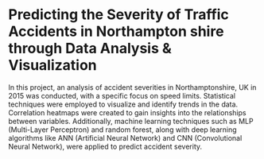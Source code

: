 # Predicting the Severity of Traffic Accidents in Northampton shire through Data Analysis & Visualization

In this project, an analysis of accident severities in Northamptonshire, UK in 2015 was conducted, with a specific focus on speed limits. Statistical techniques were employed to visualize and identify trends in the data. Correlation heatmaps were created to gain insights into the relationships between variables. Additionally, machine learning techniques such as MLP (Multi-Layer Perceptron) and random forest, along with deep learning algorithms like ANN (Artificial Neural Network) and CNN (Convolutional Neural Network), were applied to predict accident severity.
